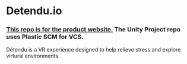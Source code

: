 # Detendu.io

### [This repo is for the product website.](https://groovy-gorilla-games.github.io/Detendu.io/) The Unity Project repo uses Plastic SCM for VCS.

Détendu is a VR experience designed to help relieve stress and explore virtural environments.
